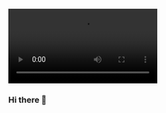 ![](https://github.com/mgallardo1000/mgallardo1000/blob/f5e09717244453889b4ff39d550baf0ebb266d2a/Gallardo%20Banner.mp4)

### Hi there 👋

<!--
**mgallardo1000/mgallardo1000** is a ✨ _special_ ✨ repository because its `README.md` (this file) appears on your GitHub profile.

Here are some ideas to get you started:

- 🔭 I’m currently working on ...
- 🌱 I’m currently learning ...
- 👯 I’m looking to collaborate on ...
- 🤔 I’m looking for help with ...
- 💬 Ask me about ...
- 📫 How to reach me: ...
- 😄 Pronouns: ...
- ⚡ Fun fact: ...
-->
